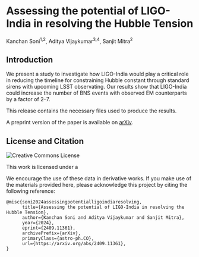 # Assessing the potential of LIGO-India in resolving the Hubble Tension
Kanchan Soni<sup>1,2</sup>, Aditya Vijaykumar<sup>3,4</sup>, Sanjit Mitra<sup>2</sup>

## Introduction ##

We present a study to investigate how LIGO-India would play a critical role in reducing the timeline for constraining Hubble constant through standard sirens with upcoming LSST observating. Our results show that LIGO-India could increase the number of BNS events with observed EM counterparts by a factor of 2–7.  

This release contains the necessary files used to produce the results.

A preprint version of the paper is available on [arXiv](https://arxiv.org/abs/2409.11361).

## License and Citation

![Creative Commons License]()

This work is licensed under a 

We encourage the use of these data in derivative works. If you make use of the materials provided here, please acknowledge this project by citing the following reference:

```
@misc{soni2024assessingpotentialligoindiaresolving,
      title={Assessing the potential of LIGO-India in resolving the Hubble Tension}, 
      author={Kanchan Soni and Aditya Vijaykumar and Sanjit Mitra},
      year={2024},
      eprint={2409.11361},
      archivePrefix={arXiv},
      primaryClass={astro-ph.CO},
      url={https://arxiv.org/abs/2409.11361}, 
}
```
